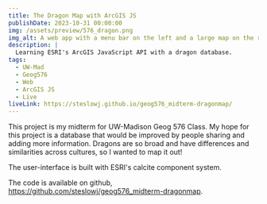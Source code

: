 ```yaml
---
title: The Dragon Map with ArcGIS JS
publishDate: 2023-10-31 00:00:00
img: /assets/preview/576_dragon.png
img_alt: A web app with a menu bar on the left and a large map on the right showing icons of dragons and lizards.
description: |
  Learning ESRI's ArcGIS JavaScript API with a dragon database.
tags:
  - UW-Mad
  - Geog576
  - Web
  - ArcGIS JS
  - Live
liveLink: https://steslowj.github.io/geog576_midterm-dragonmap/
---
```


This project is my midterm for UW-Madison Geog 576 Class. My hope for this project is a database that would be improved by people sharing and adding more information. Dragons are so broad and have differences and similarities across cultures, so I wanted to map it out!

The user-interface is built with ESRI's calcite component system.

The code is available on github, <a href="https://github.com/steslowj/geog576_midterm-dragonmap" target="_blank">https://github.com/steslowj/geog576_midterm-dragonmap</a>.